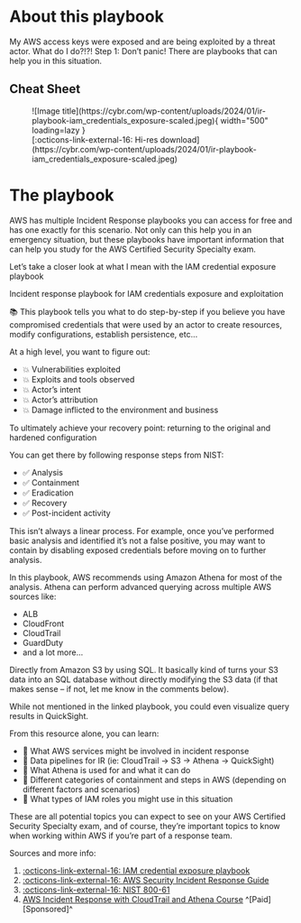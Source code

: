 # About this playbook
My AWS access keys were exposed and are being exploited by a threat actor. What do I do?!?! Step 1: Don’t panic! There are playbooks that can help you in this situation.

## Cheat Sheet
<figure markdown>
  ![Image title](https://cybr.com/wp-content/uploads/2024/01/ir-playbook-iam_credentials_exposure-scaled.jpeg){ width="500" loading=lazy }
    <figcaption>[:octicons-link-external-16: Hi-res download](https://cybr.com/wp-content/uploads/2024/01/ir-playbook-iam_credentials_exposure-scaled.jpeg)</figcaption>
</figure>


# The playbook
AWS has multiple Incident Response playbooks you can access for free and has one exactly for this scenario. Not only can this help you in an emergency situation, but these playbooks have important information that can help you study for the AWS Certified Security Specialty exam.

Let’s take a closer look at what I mean with the IAM credential exposure playbook

Incident response playbook for IAM credentials exposure and exploitation

📚 This playbook tells you what to do step-by-step if you believe you have compromised credentials that were used by an actor to create resources, modify configurations, establish persistence, etc…

At a high level, you want to figure out:

- 💥 Vulnerabilities exploited
- 💥 Exploits and tools observed
- 💥 Actor’s intent
- 💥 Actor’s attribution
- 💥 Damage inflicted to the environment and business

To ultimately achieve your recovery point: returning to the original and hardened configuration

You can get there by following response steps from NIST:

- ✅ Analysis
- ✅ Containment
- ✅ Eradication
- ✅ Recovery
- ✅ Post-incident activity

This isn’t always a linear process. For example, once you’ve performed basic analysis and identified it’s not a false positive, you may want to contain by disabling exposed credentials before moving on to further analysis.

In this playbook, AWS recommends using Amazon Athena for most of the analysis. Athena can perform advanced querying across multiple AWS sources like:

- ALB
- CloudFront
- CloudTrail
- GuardDuty
- and a lot more…

Directly from Amazon S3 by using SQL. It basically kind of turns your S3 data into an SQL database without directly modifying the S3 data (if that makes sense – if not, let me know in the comments below).

While not mentioned in the linked playbook, you could even visualize query results in QuickSight.

From this resource alone, you can learn:

- 📌 What AWS services might be involved in incident response
- 📌 Data pipelines for IR (ie: CloudTrail -> S3 -> Athena -> QuickSight)
- 📌 What Athena is used for and what it can do
- 📌 Different categories of containment and steps in AWS (depending on different factors and scenarios)
- 📌 What types of IAM roles you might use in this situation

These are all potential topics you can expect to see on your AWS Certified Security Specialty exam, and of course, they’re important topics to know when working within AWS if you’re part of a response team.

Sources and more info:

1. [ :octicons-link-external-16: IAM credential exposure playbook](https://github.com/aws-samples/aws-incident-response-playbooks-workshop/blob/main/playbooks/credential_exposure/IAM_credential_exposure.md)
2. [ :octicons-link-external-16: AWS Security Incident Response Guide](https://docs.aws.amazon.com/whitepapers/latest/aws-security-incident-response-guide/containment.html)
3. [ :octicons-link-external-16: NIST 800-61](https://csrc.nist.gov/pubs/sp/800/61/r2/final)
4. [AWS Incident Response with CloudTrail and Athena Course](https://cybr.com/courses/beginners-guide-to-aws-cloudtrail-for-security/) ^[Paid][Sponsored]^